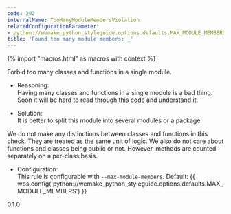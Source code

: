 ```yaml
---
code: 202
internalName: TooManyModuleMembersViolation
relatedConfigurationParameter:
- python://wemake_python_styleguide.options.defaults.MAX_MODULE_MEMBERS
title: 'Found too many module members: _'
---
```


{% import "macros.html" as macros with context %}

Forbid too many classes and functions in a single module.

  - Reasoning:  
    Having many classes and functions in a single module is a bad thing.
    Soon it will be hard to read through this code and understand it.

  - Solution:  
    It is better to split this module into several modules or a package.

We do not make any distinctions between classes and functions in this
check. They are treated as the same unit of logic. We also do not care
about functions and classes being public or not. However, methods are
counted separately on a per-class basis.

  - Configuration:  
    This rule is configurable with `--max-module-members`. Default:
    {{ wps.config('python://wemake_python_styleguide.options.defaults.MAX_MODULE_MEMBERS') }}

<div class="versionadded">

0.1.0

</div>